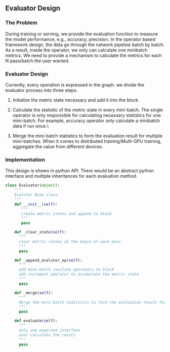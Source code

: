 ## Evaluator Design

### The Problem

During training or serving, we provide the evaluation function to measure the model performance, e.g., accuracy, precision. In the operator based framework design, the data go through the network pipeline batch by batch. As a result, inside the operator, we only can calculate one minibatch metrics. We need to provide a mechanism to calculate the metrics for each N pass/batch the user wanted.

### Evaluator Design
Currently, every operation is expressed in the graph. we divide the evaluator process into three steps.

1. Initialize the metric state necessary and add it into the block.

2. Calculate the statistic of the metric state in every mini-batch. The single operator is only responsible for calculating necessary statistics for one mini-batch. For example, accuracy operator only calculate a minibatch data if run once.\


3. Merge the mini-batch statistics to form the evaluation result for multiple mini-batches. When it comes to distributed training/Multi-GPU training, aggregate the value from different devices.

### Implementation
This design is shown in python API. There would be an abstract python interface and multiple inheritances for each evaluation method.

```python
class Evaluator(object):
    """
    Evalutor Base class.
    """
    def __init__(self):
       """
       create metric states and append to block
       """ 
       pass

    def _clear_state(self):
      """
      clear metric states at the begin of each pass
      """
      pass

    def _append_evalutor_op(self):
      """
      add mini-batch caculate operators to block
      add increment operator to accumulate the metric state
      """
      pass

    def _merge(self):
      """
      Merge the mini-batch statistics to form the evaluation result for multiple mini-batches.
      """
      pass

    def evaluate(self):
      """
      only one exported interface
      user calculate the result
      """
      pass

```
